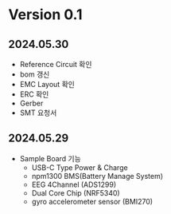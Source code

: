 # Version 0.1

## 2024.05.30

- Reference Circuit 확인
- bom 갱신
- EMC Layout 확인
- ERC 확인
- Gerber
- SMT 요청서

## 2024.05.29

- Sample Board 기능
  - USB-C Type Power & Charge
  - npm1300 BMS(Battery Manage System)
  - EEG 4Channel (ADS1299)
  - Dual Core Chip (NRF5340)
  - gyro accelerometer sensor (BMI270)
